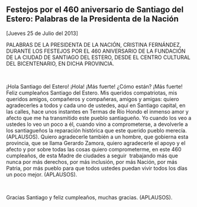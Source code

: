Festejos por el 460 aniversario de Santiago del Estero: Palabras de la Presidenta de la Nación
----------------------------------------------------------------------------------------------

[Jueves 25 de Julio del 2013]

<div style="text-align: left;" align="center">

PALABRAS DE LA PRESIDENTA DE LA NACIÓN, CRISTINA FERNÁNDEZ, DURANTE LOS
FESTEJOS POR EL 460 ANIVERSARIO DE LA FUNDACIÓN DE LA CIUDAD DE SANTIAGO
DEL ESTERO, DESDE EL CENTRO CULTURAL DEL BICENTENARIO, EN DICHA
PROVINCIA.

</div>

<div style="text-align: left;">

</div>

<div style="text-align: left;" align="center">

 

</div>

<div>

</div>

<div align="left">

¡Hola Santiago del Estero! ¡Hola! ¡Más fuerte! ¿Cómo están? ¡Más fuerte!
Feliz cumpleaños Santiago del Estero. Mis queridos compatriotas, mis
queridos amigos, compañeros y compañeras, amigos y amigas: quiero
agradecerles a todos y cada uno de ustedes, aquí en Santiago capital, en
las calles, hace unos instantes en Termas de Río Hondo el inmenso amor y
afecto que me ha transmitido este pueblo santiagueño. Yo cuando los veo
a ustedes lo veo un poco a él, cuando vino a comprometerse, a devolverle
a los santiagueños la reparación histórica que este querido pueblo
merecía. (APLAUSOS). Quiero agradecerle también a un hombre, que
gobierna esta provincia, que se llama Gerardo Zamora, quiero agradecerle
el apoyo y el afecto y por sobre todas las cosas quiero comprometerme,
en este 460 cumpleaños, de esta Madre de ciudades a seguir  trabajando
más que nunca por más derechos, por más inclusión, por más Nación, por
más Patria, por más pueblo para que todos ustedes puedan vivir todos los
días un poco mejor. (APLAUSOS).

</div>

<div>

</div>

<div align="left">

 

</div>

<div>

</div>

<div align="left">

Gracias Santiago y feliz cumpleaños, muchas gracias. (APLAUSOS). 

</div>
